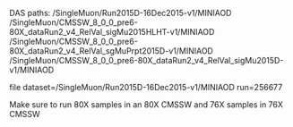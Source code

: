 DAS paths:
/SingleMuon/Run2015D-16Dec2015-v1/MINIAOD
/SingleMuon/CMSSW_8_0_0_pre6-80X_dataRun2_v4_RelVal_sigMu2015HLHT-v1/MINIAOD
/SingleMuon/CMSSW_8_0_0_pre6-80X_dataRun2_v4_RelVal_sgMuPrpt2015D-v1/MINIAOD
/SingleMuon/CMSSW_8_0_0_pre6-80X_dataRun2_v4_RelVal_sigMu2015D-v1/MINIAOD

file dataset=/SingleMuon/Run2015D-16Dec2015-v1/MINIAOD run=256677

Make sure to run 80X samples in an 80X CMSSW and 76X samples in 76X CMSSW

